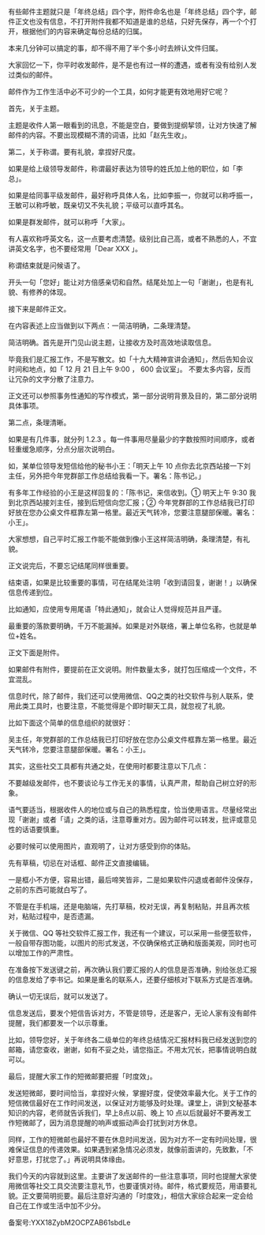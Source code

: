 有些邮件主题就只是「年终总结」四个字，附件命名也是「年终总结」四个字，邮件正文也没有信息，不打开附件我都不知道是谁的总结，只好先保存，再一个个打开，根据他们的内容来确定每份总结的归属。

本来几分钟可以搞定的事，却不得不用了半个多小时去辨认文件归属。

大家回忆一下，你平时收发邮件，是不是也有过一样的遭遇，或者有没有给别人发过类似的邮件。

邮件作为工作生活中必不可少的一个工具，如何才能更有效地用好它呢？

首先，关于主题。

主题是收件人第一眼看到的讯息，不能是空白，要做到提纲挈领，让对方快速了解邮件的内容。不要出现模糊不清的词语，比如「赵先生收」。

第二，关于称谓。要有礼貌，拿捏好尺度。

如果是给上级领导发邮件，称谓最好表达为领导的姓氏加上他的职位，如「李总」。

如果是给同事平级发邮件，最好称呼具体人名，比如李振一，你就可以称呼振一，王敏可以称呼敏，既亲切又不失礼貌；平级可以直呼其名。

如果是群发邮件，就可以称呼「大家」。

有人喜欢称呼英文名，这一点要考虑清楚。级别比自己高，或者不熟悉的人，不宜讲英文名字，也不要经常用「Dear XXX 」。

称谓结束就是问候语了。

开头一句「您好」能让对方倍感亲切和自然。结尾处加上一句「谢谢」，也是有礼貌、有修养的体现。

接下来是邮件正文。

在内容表述上应当做到以下两点：一简洁明确，二条理清楚。

简洁明确。首先是开门见山说主题，让接收方及时高效地读取信息。

毕竟我们是汇报工作，不是写散文。如「十九大精神宣讲会通知」，然后告知会议时间和地点，如「 12 月 21 日上午 9:00 ， 600 会议室」。 不要太多内容，反而让冗杂的文字分散了注意力。

正文还可以参照事务性通知的写作模式，第一部分说明背景及目的，第二部分说明具体事项。

第二点，条理清晰。

如果是有几件事，就分列 1.2.3 。每一件事用尽量最少的字数按照时间顺序，或者轻重缓急顺序，分点分层次说明白。

如，某单位领导发短信给他的秘书小王：「明天上午 10 点你去北京西站接一下刘主任，另外把今年党群部工作总结给我看一下。署名：陈书记。」

有多年工作经验的小王是这样回复的：「陈书记，来信收到。① 明天上午 9:30 我到北京西站接刘主任，接到后短信向您汇报；② 今年党群部的工作总结我已打印好放在您办公桌文件框靠左第一格里。最近天气转冷，您要注意腿部保暖。署名：小王」。

大家想想，自己平时汇报工作能不能做到像小王这样简洁明确，条理清楚，有礼貌。

正文说完后，不要忘记结尾同样很重要。

结束语，如果是比较重要的事情，可在结尾处注明「收到请回复，谢谢！」以确保信息传递到位。

比如通知，应使用专用尾语「特此通知」，就会让人觉得规范并且严谨。

最重要的落款要明确，千万不能漏掉。如果是对外联络，署上单位名称，也就是单位+姓名。

正文下面是附件。

如果邮件有附件，要提前在正文说明。附件数量太多，就打包压缩成一个文件，不宜混乱。

信息时代，除了邮件，我们还可以使用微信、QQ之类的社交软件与别人联系，使用此类工具时，也要注意，不能觉得是个即时聊天工具，就忽视了礼貌。

比如下面这个简单的信息组织的就很好：

吴主任，年党群部的工作总结我已打印好放在您办公桌文件框靠左第一格里。最近天气转冷，您要注意腿部保暖。署名：小王」。

其实，这些社交工具都有共通之处，在使用时都要注意以下几点：

不要越级发邮件，也不要谈论与工作无关的事情，认真严肃，帮助自己树立好的形象。

语气要适当，根据收件人的地位或与自己的熟悉程度，恰当使用语言。尽量经常出现「谢谢」或者「请」之类的话，注意尊重对方。因为邮件可以转发，批评或意见性的话语要慎重。

必要时候可以使用图片，直观明了，让对方感受到你的体贴。

先有草稿，切忌在对话框、邮件正文直接编辑。

一是框小不方便，容易出错，最后啼笑皆非，二是如果软件闪退或者邮件没保存，之前的东西可能就白写了。

不管是在手机端，还是电脑端，先打草稿，校对无误，再复制粘贴，并且再次核对，粘贴过程中，是否遗漏。

关于微信、QQ 等社交软件汇报工作，我还有一个建议，可以采用一些便签软件，一般自带存图功能，以图片的形式发送，不仅确保格式正确和版面美观，同时也可以增加工作的严肃性。

在准备按下发送键之前，再次确认我们要汇报的人的信息是否准确，别给张总汇报的信息发给了李书记。如果是重名的联系人，还要仔细核对下联系方式是否准确。

确认一切无误后，就可以发送了。

信息发送后，要发个短信告诉对方，不管是领导，还是客户，无论人家有没有邮件提醒，我们都要发一个以示尊重。

比如，领导您好，关于年终各二级单位的年终总结情况汇报材料我已经发送到您的邮箱，请您查收，谢谢，如有不妥之处，请您指正。不用太冗长，把事情说明白就可以。

最后，提醒大家工作的短微邮要把握「时度效」。

发送短微邮，要时间恰当，拿捏好火候，掌握好度，促使效率最大化。关于工作的短信微信最好在工作时间发送，以保证对方能够及时处理。课堂上，讲到文秘基本知识的内容，老师就告诉我们，早上8点以前、晚上 10 点以后就最好不要再发工作短微邮了，因为消息提醒的响声或振动声会打扰到对方休息。

同样，工作的短微邮也最好不要在休息时间发送，因为对方不一定有时间处理，很难保证信息的传递效果。如果遇到紧急情况必须发，就像前面讲的，先致歉，「不好意思，打扰您了。」再说明具体缘由。

我们今天的内容就到这里。主要讲了发送邮件的一些注意事项，同时也提醒大家使用微信等社交工具交流要注意礼节，也要谨慎对待。邮件，格式要规范，用语要礼貌。正文要简明扼要。最后注意好沟通的「时度效」，相信大家综合起来一定会给自己在工作或生活中加不少分。

备案号:YXX18ZybM2OCPZAB61sbdLe